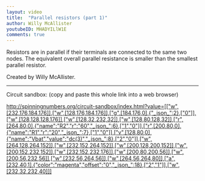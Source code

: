 ```yaml
---
layout: video
title:  "Parallel resistors (part 1)"
author: Willy McAllister
youtubeID: MHADYILlW1E
comments: true
--- 
```


Resistors are in parallel if their terminals are connected to the same two nodes. The equivalent overall parallel resistance is smaller than the smallest parallel resistor. 

Created by Willy McAllister.

----

Circuit sandbox:  (copy and paste this whole link into a web browser)

http://spinningnumbers.org/circuit-sandbox/index.html?value=[["w",[232,176,184,176]],["w",[128,176,184,176]],["g",[184,176,0],{"_json_":2},["0"]],["w",[128,128,128,176]],["w",[128,32,232,32]],["w",[128,80,128,32]],["r",[264,80,0],{"name":"R2","r":"60","_json_":6},["1","0"]],["r",[200,80,0],{"name":"R1","r":"20","_json_":7},["1","0"]],["v",[128,80,0],{"name":"Vbat","value":"dc(3)","_json_":8},["2","0"]],["w",[264,128,264,152]],["w",[232,152,264,152]],["w",[200,128,200,152]],["w",[200,152,232,152]],["w",[232,152,232,176]],["w",[200,80,200,56]],["w",[200,56,232,56]],["w",[232,56,264,56]],["w",[264,56,264,80]],["a",[232,40,1],{"color":"magenta","offset":"0","_json_":18},["2","1"]],["w",[232,32,232,40]]]
